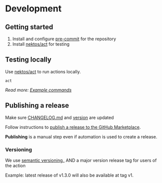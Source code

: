 # Development

## Getting started

1. Install and configure [pre-commit](https://pre-commit.com/) for the repository
2. Install [nektos/act](https://github.com/nektos/act) for testing
<!-- TODO add secrets info -->

## Testing locally

Use [nektos/act](https://github.com/nektos/act) to run actions locally.

```
act
```

_Read more: [Example commands](https://github.com/nektos/act#example-commands)_

## Publishing a release

Make sure [CHANGELOG.md](CHANGELOG.md) and [version](internal/version/version.go) are updated

Follow instructions to [publish a release to the GitHub Marketplace](https://docs.github.com/en/actions/creating-actions/publishing-actions-in-github-marketplace#publishing-an-action).

**Publishing** is a manual step even if automation is used to create a release.

### Versioning

We use [semantic versioning](https://semver.org/)_ AND a major version release tag for users of the action

Example: latest release of v1.3.0 will also be available at tag v1.
